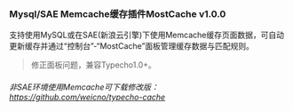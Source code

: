 ### Mysql/SAE Memcache缓存插件MostCache v1.0.0

支持使用MySQL或在SAE(新浪云引擎)下使用Memcache缓存页面数据，可自动更新缓存并通过“控制台”-“MostCache”面板管理缓存数据与匹配规则。

 > 修正面板问题，兼容Typecho1.0+。

###### 非SAE环境使用Memcache可下载修改版：https://github.com/weicno/typecho-cache